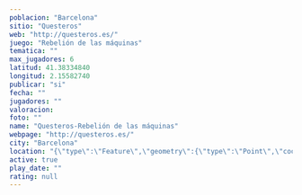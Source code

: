 ```yaml
---
poblacion: "Barcelona"
sitio: "Questeros"
web: "http://questeros.es/"
juego: "Rebelión de las máquinas"
tematica: ""
max_jugadores: 6
latitud: 41.38334840
longitud: 2.15582740
publicar: "si"
fecha: ""
jugadores: ""
valoracion: 
foto: ""
name: "Questeros-Rebelión de las máquinas"
webpage: "http://questeros.es/"
city: "Barcelona"
location: "{\"type\":\"Feature\",\"geometry\":{\"type\":\"Point\",\"coordinates\":[2.1558274,41.3833484]}}"
active: true
play_date: ""
rating: null
---
```

